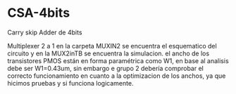 # CSA-4bits
Carry skip Adder de 4bits 

Multiplexer 2 a 1
en la carpeta MUXIN2 se encuentra el esquematico del circuito y en la MUX2inTB se encuentra la simulacion. el ancho de los transistores PMOS están en forma paramétrica como W1, en base al analisis debe ser W1=0.43um, sin embargo e grupo 2 debería comprobar el correcto funcionamiento en cuanto a la optimizacion de los anchos, ya que hicimos pruebas y si funciona logicamente. 
